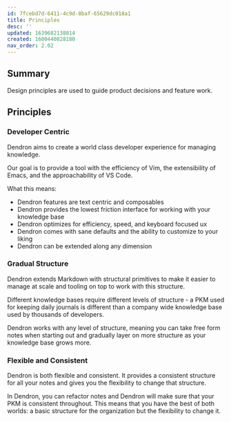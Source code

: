 ```yaml
---
id: 7fcebd7d-6411-4c9d-8baf-65629dc018a1
title: Principles
desc: ''
updated: 1639682138814
created: 1600440828180
nav_order: 2.02
---
```


## Summary

Design principles are used to guide product decisions and feature work. 

## Principles

### Developer Centric

Dendron aims to create a world class developer experience for managing knowledge.

Our goal is to provide a tool with the efficiency of Vim, the extensibility of Emacs, and the approachability of VS Code.

What this means:

- Dendron features are text centric and composables
- Dendron provides the lowest friction interface for working with your knowledge base
- Dendron optimizes for efficiency, speed, and keyboard focused ux
- Dendron comes with sane defaults and the ability to customize to your liking
- Dendron can be extended along any dimension

### Gradual Structure

Dendron extends Markdown with structural primitives to make it easier to manage at scale and tooling on top to work with this structure.

Different knowledge bases require different levels of structure - a PKM used for keeping daily journals is different than a company wide knowledge base used by thousands of developers.

Dendron works with any level of structure, meaning you can take free form notes when starting out and gradually layer on more structure as your knowledge base grows more.

### Flexible and Consistent

Dendron is both flexible and consistent. It provides a consistent structure for all your notes and gives you the flexibility to change that structure.

In Dendron, you can refactor notes and Dendron will make sure that your PKM is consistent throughout. This means that you have the best of both worlds: a basic structure for the organization but the flexibility to change it.

